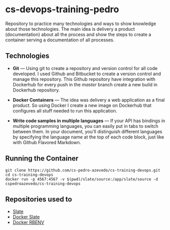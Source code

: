 # cs-devops-training-pedro
Repository to practice many technologies and ways to show knowledge about those technologies. The main idea is delivery a product (documentation) about all the process and show the steps to create a container serving a documentation of all processes. 

Technologies
------------

* **Git** — Using git to create a repository and version control for all code developed. I used Github and Bitbucket to create a version control and manage this repository. This Github repository have integration with Dockerhub for every push in the *master* branch create a new build in Dockerhub repository.

* **Docker Containers** — The idea was delivery a web application as a final product. So using Docker I create a new image on Dockerhub that configures all stuff needed to run this application.

* **Write code samples in multiple languages** — If your API has bindings in multiple programming languages, you can easily put in tabs to switch between them. In your document, you'll distinguish different languages by specifying the language name at the top of each code block, just like with Github Flavored Markdown.



Running the Container
------------------------------

```shell
git clone https://github.com/cs-pedro-azevedo/cs-training-devops.git
cd cs-training-devops
docker run -p 4567:4567 -v $(pwd)/slate/source:/app/slate/source -d cspedroazevedo/cs-training-devops
```



Repositories used to 
---------------------------------

* [Slate](https://github.com/tripit/slate)
* [Docker Slate](https://github.com/tutumcloud/slate)
* [Docker RBENV](https://github.com/tcnksm/dockerfile-rbenv)
